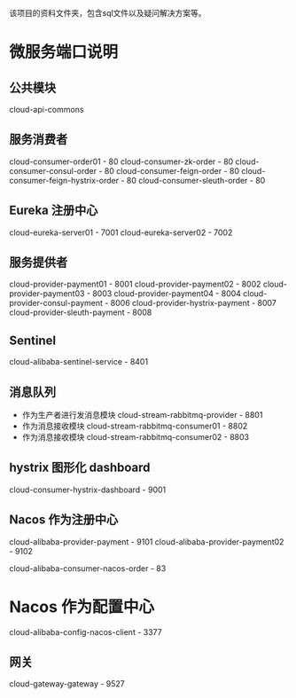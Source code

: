 该项目的资料文件夹，包含sql文件以及疑问解决方案等。

# 微服务端口说明

## 公共模块

cloud-api-commons 

## 服务消费者
cloud-consumer-order01 - 80
cloud-consumer-zk-order - 80
cloud-consumer-consul-order - 80
cloud-consumer-feign-order - 80
cloud-consumer-feign-hystrix-order - 80
cloud-consumer-sleuth-order - 80

## Eureka 注册中心
cloud-eureka-server01 - 7001
cloud-eureka-server02 - 7002

## 服务提供者
cloud-provider-payment01 - 8001
cloud-provider-payment02 - 8002
cloud-provider-payment03 - 8003
cloud-provider-payment04 - 8004
cloud-provider-consul-payment - 8006
cloud-provider-hystrix-payment - 8007
cloud-provider-sleuth-payment - 8008

## Sentinel
cloud-alibaba-sentinel-service - 8401

## 消息队列

* 作为生产者进行发消息模块 cloud-stream-rabbitmq-provider - 8801
* 作为消息接收模块 cloud-stream-rabbitmq-consumer01 - 8802
* 作为消息接收模块 cloud-stream-rabbitmq-consumer02 - 8803


## hystrix 图形化 dashboard
cloud-consumer-hystrix-dashboard - 9001

## Nacos 作为注册中心
cloud-alibaba-provider-payment - 9101
cloud-alibaba-provider-payment02 - 9102

cloud-alibaba-consumer-nacos-order - 83

# Nacos 作为配置中心
cloud-alibaba-config-nacos-client - 3377

## 网关
cloud-gateway-gateway - 9527



